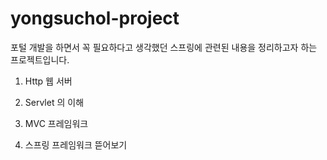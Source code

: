 # yongsuchol-project
포털 개발을 하면서 꼭 필요하다고 생각했던 스프링에 관련된 내용을 정리하고자 하는 프로젝트입니다.


1. Http 웹 서버

2. Servlet 의 이해

3. MVC 프레임워크

4. 스프링 프레임워크 뜯어보기
